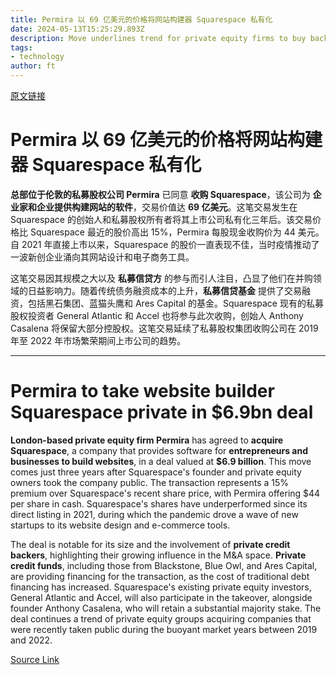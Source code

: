 ```yaml
---
title: Permira 以 69 亿美元的价格将网站构建器 Squarespace 私有化
date: 2024-05-13T15:25:29.893Z
description: Move underlines trend for private equity firms to buy back listed companies
tags: 
- technology
author: ft
---
```


[原文链接](https://ft.com/content/5f877cb3-dd6c-4daa-a5c6-cc3f3bf95c85)

# **Permira** 以 69 亿美元的价格将网站构建器 Squarespace 私有化

**总部位于伦敦的私募股权公司 Permira** 已同意 **收购 Squarespace**，该公司为 **企业家和企业提供构建网站的软件**，交易价值达 **69 亿美元**。这笔交易发生在 Squarespace 的创始人和私募股权所有者将其上市公司私有化三年后。该交易价格比 Squarespace 最近的股价高出 15%，Permira 每股现金收购价为 44 美元。自 2021 年直接上市以来，Squarespace 的股价一直表现不佳，当时疫情推动了一波新创企业涌向其网站设计和电子商务工具。

这笔交易因其规模之大以及 **私募信贷方** 的参与而引人注目，凸显了他们在并购领域的日益影响力。随着传统债务融资成本的上升，**私募信贷基金** 提供了交易融资，包括黑石集团、蓝猫头鹰和 Ares Capital 的基金。Squarespace 现有的私募股权投资者 General Atlantic 和 Accel 也将参与此次收购，创始人 Anthony Casalena 将保留大部分控股权。这笔交易延续了私募股权集团收购公司在 2019 年至 2022 年市场繁荣期间上市公司的趋势。

---

# Permira to take website builder Squarespace private in $6.9bn deal

**London-based private equity firm Permira** has agreed to **acquire Squarespace**, a company that provides software for **entrepreneurs and businesses to build websites**, in a deal valued at **$6.9 billion**. This move comes just three years after Squarespace's founder and private equity owners took the company public. The transaction represents a 15% premium over Squarespace's recent share price, with Permira offering $44 per share in cash. Squarespace's shares have underperformed since its direct listing in 2021, during which the pandemic drove a wave of new startups to its website design and e-commerce tools.

The deal is notable for its size and the involvement of **private credit backers**, highlighting their growing influence in the M&A space. **Private credit funds**, including those from Blackstone, Blue Owl, and Ares Capital, are providing financing for the transaction, as the cost of traditional debt financing has increased. Squarespace's existing private equity investors, General Atlantic and Accel, will also participate in the takeover, alongside founder Anthony Casalena, who will retain a substantial majority stake. The deal continues a trend of private equity groups acquiring companies that were recently taken public during the buoyant market years between 2019 and 2022.

[Source Link](https://ft.com/content/5f877cb3-dd6c-4daa-a5c6-cc3f3bf95c85)


